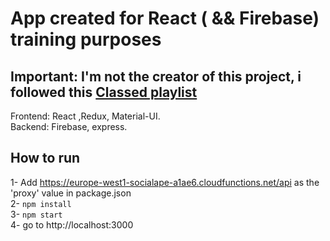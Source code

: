 # App created for React ( && Firebase) training purposes
## Important: I'm not the creator of this project, i followed this [Classed playlist](https://www.youtube.com/playlist?list=PLMhAeHCz8S38ryyeMiBPPUnFAiWnoPvWP)
Frontend: React ,Redux, Material-UI.  
Backend: Firebase, express.  

## How to run
1- Add https://europe-west1-socialape-a1ae6.cloudfunctions.net/api as the 'proxy' value in package.json  
2- `npm install`  
3- `npm start`  
4- go to http://localhost:3000
